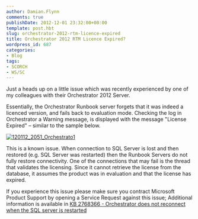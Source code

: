 ```yaml
---
author: Damian.Flynn
comments: true
publishDate: 2012-12-01 23:32:00+00:00
template: post.hbt
slug: orchestrator-2012-rtm-licence-expired
title: Orchestrator 2012 RTM Licence Expired?
wordpress_id: 687
categories:
- Blog
tags:
- SCORCH
- WS/SC
---
```


Just a heads up on a little issue which was recently experienced by one of my colleagues with their Orchestrator 2012 Server.

Essentially, the Orchestrator Runbook server forgets that it was indeed a licenced version, and fails back to evaluation mode. Checking the log in Orchestrator a Warning message, is displayed with the message "License Expired" – similar to the sample below.

[![120112_2051_Orchestrato1](http://172.21.10.63:84/wp-content/uploads/2014/02/120112_2051_Orchestrato1_thumb.png)](http://172.21.10.63:84/wp-content/uploads/2014/02/120112_2051_Orchestrato1.png)

This is a known issue. When connection to SQL Server is lost and then restored (e.g. SQL Server was restarted) then the Runbook Servers do not fully restore connectivity. One of the connections that may fail is the thread that validates the licensing. Since it cannot retrieve the license from the database, it assumes the product was in evaluation and that the license has expired.

If you experience this issue please make sure you contract Microsoft Product Support by opening a Service Request against this issue; Additional information is available in [KB 2768366 - Orchestrator does not reconnect when the SQL server is restarted](http://support.microsoft.com/kb/2768366/EN-US)
